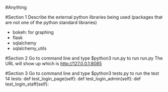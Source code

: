#Anything

#Section 1
Describe the external python libraries being used (packages that are not one of the python standard libraries)
- bokeh: for graphing
- flask
- sqlalchemy
- sqlalchemy_utils

#Section 2
Go to command line and type $python3 run.py to run run.py
The URL will show up which is http://127.0.0.1:8085

#Section 3
Go to command line and type $python3 tests.py to run the test
14 tests:
def test_login_page(self):
def test_login_admin(self):
def test_login_staff(self):
